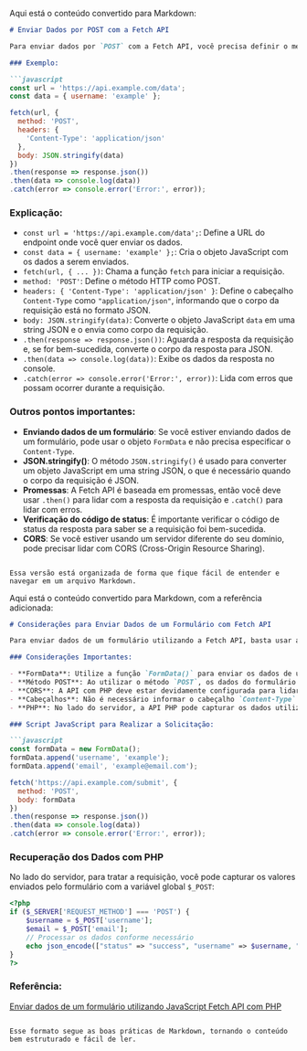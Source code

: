 Aqui está o conteúdo convertido para Markdown:

````markdown
# Enviar Dados por POST com a Fetch API

Para enviar dados por `POST` com a Fetch API, você precisa definir o método como `"POST"`, incluir os cabeçalhos necessários (principalmente o `Content-Type`) e o corpo da requisição, que geralmente é uma string JSON do seu objeto JavaScript.

### Exemplo:

```javascript
const url = 'https://api.example.com/data';
const data = { username: 'example' };

fetch(url, {
  method: 'POST',
  headers: {
    'Content-Type': 'application/json'
  },
  body: JSON.stringify(data)
})
.then(response => response.json())
.then(data => console.log(data))
.catch(error => console.error('Error:', error));
````

### Explicação:

* `const url = 'https://api.example.com/data';`: Define a URL do endpoint onde você quer enviar os dados.
* `const data = { username: 'example' };`: Cria o objeto JavaScript com os dados a serem enviados.
* `fetch(url, { ... })`: Chama a função `fetch` para iniciar a requisição.
* `method: 'POST'`: Define o método HTTP como POST.
* `headers: { 'Content-Type': 'application/json' }`: Define o cabeçalho `Content-Type` como `"application/json"`, informando que o corpo da requisição está no formato JSON.
* `body: JSON.stringify(data)`: Converte o objeto JavaScript `data` em uma string JSON e o envia como corpo da requisição.
* `.then(response => response.json())`: Aguarda a resposta da requisição e, se for bem-sucedida, converte o corpo da resposta para JSON.
* `.then(data => console.log(data))`: Exibe os dados da resposta no console.
* `.catch(error => console.error('Error:', error))`: Lida com erros que possam ocorrer durante a requisição.

### Outros pontos importantes:

* **Enviando dados de um formulário**: Se você estiver enviando dados de um formulário, pode usar o objeto `FormData` e não precisa especificar o `Content-Type`.
* **JSON.stringify()**: O método `JSON.stringify()` é usado para converter um objeto JavaScript em uma string JSON, o que é necessário quando o corpo da requisição é JSON.
* **Promessas**: A Fetch API é baseada em promessas, então você deve usar `.then()` para lidar com a resposta da requisição e `.catch()` para lidar com erros.
* **Verificação do código de status**: É importante verificar o código de status da resposta para saber se a requisição foi bem-sucedida.
* **CORS**: Se você estiver usando um servidor diferente do seu domínio, pode precisar lidar com CORS (Cross-Origin Resource Sharing).

```

Essa versão está organizada de forma que fique fácil de entender e navegar em um arquivo Markdown.
```


Aqui está o conteúdo convertido para Markdown, com a referência adicionada:

````markdown
# Considerações para Enviar Dados de um Formulário com Fetch API

Para enviar dados de um formulário utilizando a Fetch API, basta usar a função `FormData()` e especificar o método como `POST`. Quando utilizamos o método `POST`, é obrigatório enviar o corpo (`body`) da requisição contendo os dados do formulário.

### Considerações Importantes:

- **FormData**: Utilize a função `FormData()` para enviar os dados de um formulário sem a necessidade de especificar um `Content-Type`.
- **Método POST**: Ao utilizar o método `POST`, os dados do formulário devem ser enviados no corpo da requisição.
- **CORS**: A API com PHP deve estar devidamente configurada para lidar com CORS (Cross-Origin Resource Sharing).
- **Cabeçalhos**: Não é necessário informar o cabeçalho `Content-Type` ao usar `FormData()`, pois ele será configurado automaticamente.
- **PHP**: No lado do servidor, a API PHP pode capturar os dados utilizando a variável global `$_POST`.

### Script JavaScript para Realizar a Solicitação:

```javascript
const formData = new FormData();
formData.append('username', 'example');
formData.append('email', 'example@email.com');

fetch('https://api.example.com/submit', {
  method: 'POST',
  body: formData
})
.then(response => response.json())
.then(data => console.log(data))
.catch(error => console.error('Error:', error));
````

### Recuperação dos Dados com PHP

No lado do servidor, para tratar a requisição, você pode capturar os valores enviados pelo formulário com a variável global `$_POST`:

```php
<?php
if ($_SERVER['REQUEST_METHOD'] === 'POST') {
    $username = $_POST['username'];
    $email = $_POST['email'];
    // Processar os dados conforme necessário
    echo json_encode(["status" => "success", "username" => $username, "email" => $email]);
}
?>
```

### Referência:

[Enviar dados de um formulário utilizando JavaScript Fetch API com PHP](https://marcelo-albuquerque.medium.com/enviar-dados-de-um-formul%C3%A1rio-utilizando-javascript-fetch-api-com-php-4846119d89f7)

```

Esse formato segue as boas práticas de Markdown, tornando o conteúdo bem estruturado e fácil de ler.
```
